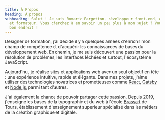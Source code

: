 ```yaml
---
title: À Propos
heading: À propos
subheading: Salut ! Je suis Romaric Fargetton, développeur front-end, designer
  et formateur. Vous cherchez à en savoir un peu plus à mon sujet ? Vous êtes au
  bon endroit !
---
```

Designer de formation, j'ai décidé il y a quelques années d'enrichir mon champ de compétence et d'acquérir les connaissances de bases du développement web. En chemin, je me suis découvert une passion pour la résolution de problèmes, les interfaces léchées et surtout, l'écosystème JavaScript. 

Aujourd'hui, je réalise sites et applications web avec un seul objectif en tête : une expérience intuitive, rapide et élégante. Dans mes projets, j'aime utiliser des technologies novatrices et prometteuses comme [React](https://fr.reactjs.org), [Gatsby](https://www.gatsbyjs.org) et [Node.js](https://nodejs.org/fr), parmi tant d'autres. 

J'ai également la chance de pouvoir partager cette passion. Depuis 2019, j'enseigne les bases de la typographie et du web à l'école [Brassart](https://www.brassart.fr) de Tours, établissement d'enseignement superieur spécialisé dans les métiers de la création graphique et digitale. 